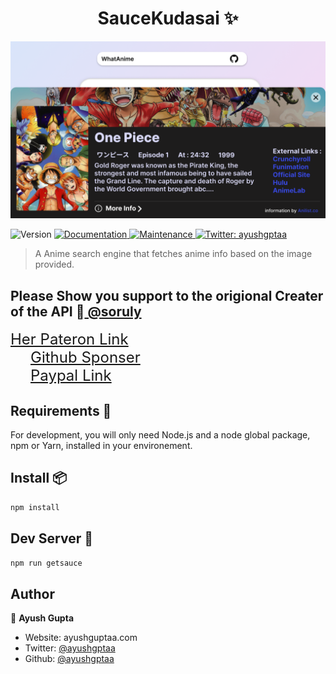 <!-- @format -->

<h1 align="center"> SauceKudasai ✨</h1>

![SauceKudasai ](public/SauceKudasai.png)

<p>
  <img alt="Version" src="https://img.shields.io/badge/version-0.1.0-blue.svg?cacheSeconds=2592000" />
  <a href="https://github.com/ayushgptaa/SauceKudasai#readme" target="_blank">
    <img alt="Documentation" src="https://img.shields.io/badge/documentation-yes-brightgreen.svg" />
  </a>
  <a href="https://github.com/ayushgptaa/SauceKudasai/graphs/commit-activity" target="_blank">
    <img alt="Maintenance" src="https://img.shields.io/badge/Maintained%3F-yes-green.svg" />
  </a>
  <a href="https://twitter.com/ayushgptaa" target="_blank">
    <img alt="Twitter: ayushgptaa" src="https://img.shields.io/twitter/follow/ayushgptaa.svg?style=social" />
  </a>
</p>

> A Anime search engine that fetches anime info based on the image provided.

## Please Show you support to the origional Creater of the API 🙏<a href="https://github.com/soruly"> @soruly</a>

<a style='font-size:1.5rem;' href="https://www.patreon.com/soruly">Her Pateron Link</a> </br>
<a style='padding-left:2rem ;font-size:1.5rem;'  href='https://github.com/sponsors/soruly'>Github Sponser</a></br>
<a style='padding-left:2rem ;font-size:1.5rem;' href="https://www.paypal.com/paypalme/soruly/">Paypal Link</a> </br>

## Requirements 🧰

For development, you will only need Node.js and a node global package, npm or Yarn, installed in your environement.

## Install 📦

```sh
npm install
```

## Dev Server 🚀

```sh
npm run getsauce
```

## Author

👤 **Ayush Gupta**

-   Website: ayushguptaa.com
-   Twitter: [@ayushgptaa](https://twitter.com/ayushgptaa)
-   Github: [@ayushgptaa](https://github.com/ayushgptaa)
